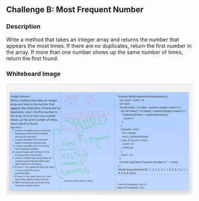 ## Challenge B: Most Frequent Number

### Description
Write a method that takes an integer array and returns the number that appears the most times. If there are no duplicates, return the first number in the array. If
more than one number shows up the same number of times, return the first found.

### Whiteboard Image
![Most Frequent Number](./MostFrequentNumber.jpg)
